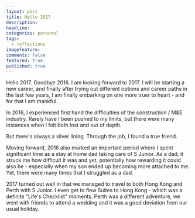 ```yaml
---
layout: post
title: Hello 2017
description: 
headline:
categories: personal
tags:
  - reflections
imagefeature:
comments: false
featured: true
published: true
---
```


Hello 2017. Goodbye 2016. I am looking forward to 2017. I will be starting a new career, and
finally after trying out different options and career paths in the last few years, I am finally 
embarking on one more truer to heart - and for that I am thankful.

In 2016, I experienced first hand the difficulties of the construction / M&E industry. Rarely 
have I been pushed to my limits, but there were many instances when I felt both lost and out
of depth. 

But there's always a silver lining. Through the job, I found a true friend.

Moving forward, 2016 also marked an important period where I spent significant time as a stay 
at home dad taking care of S Junior. As a dad, it struck me how difficult it was and yet, 
potentially how rewarding it could also be - especially when my son ended up becoming
more attached to me. Yet, there were many times that I struggled as a dad.

2017 turned out well in that we managed to travel to both Hong Kong and Perth with S
Junior. I even get to flew Suites to Hong Kong - which was a definite "Life's Checklist"
moments. Perth was a different adventure, we went with friends to attend a wedding
and it was a good deviation from our usual holiday. 